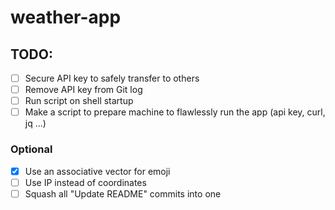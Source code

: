 # weather-app

## TODO:
- [ ] Secure API key to safely transfer to others
- [ ] Remove API key from Git log
- [ ] Run script on shell startup
- [ ] Make a script to prepare machine to flawlessly run the app (api key, curl, jq ...)

### Optional
- [x]  Use an associative vector for emoji
- [ ]  Use IP instead of coordinates
- [ ]  Squash all "Update README" commits into one
